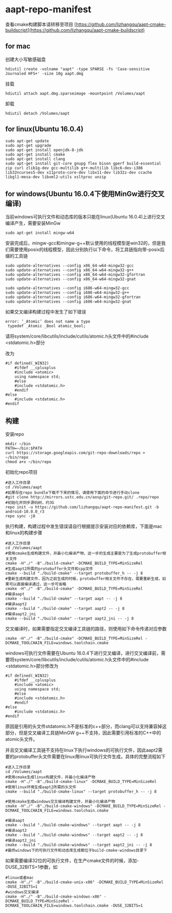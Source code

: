 # aapt-repo-manifest

查看cmake构建脚本请转移至项目 [https://github.com/lizhangqu/aapt-cmake-buildscript](https://github.com/lizhangqu/aapt-cmake-buildscript)

## for mac

创建大小写敏感磁盘

```
hdiutil create -volname "aapt" -type SPARSE -fs 'Case-sensitive Journaled HFS+' -size 10g aapt.dmg
```

挂载

```
hdiutil attach aapt.dmg.sparseimage -mountpoint /Volumes/aapt
```

卸载

```
hdiutil detach /Volumes/aapt
```

## for linux(Ubuntu 16.0.4)

```
sudo apt-get update
sudo apt-get upgrade
sudo apt-get install openjdk-8-jdk
sudo apt-get install cmake
sudo apt-get install clang
sudo apt-get install git-core gnupg flex bison gperf build-essential zip curl zlib1g-dev gcc-multilib g++-multilib libc6-dev-i386 lib32ncurses5-dev x11proto-core-dev libx11-dev lib32z-dev ccache libgl1-mesa-dev libxml2-utils xsltproc unzip
```

## for windows(Ubuntu 16.0.4下使用MinGw进行交叉编译)

当前windows可执行文件和动态库的版本只能在linux(Ubuntu 16.0.4)上进行交叉编译产生，需要安装MinGw

```
sudo apt-get install mingw-w64
```

安装完成后，mingw-gcc和mingw-g++默认使用的线程模型是win32的，但是我们需要使用posix的线程模型，因此分别执行以下命令，将工具链指向带-posix后缀的工具链

```
sudo update-alternatives --config x86_64-w64-mingw32-gcc
sudo update-alternatives --config x86_64-w64-mingw32-g++
sudo update-alternatives --config x86_64-w64-mingw32-gfortran
sudo update-alternatives --config x86_64-w64-mingw32-gnat

sudo update-alternatives --config i686-w64-mingw32-gcc
sudo update-alternatives --config i686-w64-mingw32-g++
sudo update-alternatives --config i686-w64-mingw32-gfortran
sudo update-alternatives --config i686-w64-mingw32-gnat
```

如果交叉编译构建过程中发生了如下错误

```
error: ‘_Atomic’ does not name a type
 typedef _Atomic _Bool atomic_bool;
```

请将system/core/libcutils/include/cutils/atomic.h头文件中的#include <stdatomic.h>部分

改为

```
#if defined(_WIN32)
    #ifdef __cplusplus
    #include <atomic>
    using namespace std;
    #else
    #include <stdatomic.h>
    #endif
#else
    #include <stdatomic.h>
#endif
```

## 构建

安装repo

```
mkdir ~/bin
PATH=~/bin:$PATH
curl https://storage.googleapis.com/git-repo-downloads/repo > ~/bin/repo
chmod a+x ~/bin/repo
```

初始化repo项目

```
#进入工作目录
cd /Volumes/aapt
#如果存在repo bundle下载不下来的情况，请使用下面的命令进行手动clone
#git clone http://mirrors.ustc.edu.cn/aosp/git-repo.git/ .repo/repo
#初始化并同步源码树，约3G
repo init -u https://github.com/lizhangqu/aapt-repo-manifest.git -b android-10.0.0_r3
repo sync -j8
```

执行构建，构建过程中发生错误请自行根据提示安装对应的依赖库，下面是mac和linux的构建步骤

```
#进入工作目录
cd /Volumes/aapt
#使用cmake生成构建文件，并最小化编译产物，这一步的生成主要是为了生成protobuffer相关文件
cmake -H"./" -B"./build-cmake" -DCMAKE_BUILD_TYPE=MinSizeRel
#生成aapt2所需的protobuffer头文件和cpp文件
cmake --build "./build-cmake" --target protobuffer_h -- -j 8
#重新生成构建文件，因为之前生成的时候，protobuffer相关文件不存在，需要重新生成，如果可以直接编译通过，这一步可省略
cmake -H"./" -B"./build-cmake" -DCMAKE_BUILD_TYPE=MinSizeRel
#编译aapt
cmake --build "./build-cmake" --target aapt -- -j 8
#编译aapt2
cmake --build "./build-cmake" --target aapt2 -- -j 8
#编译aapt2_jni
cmake --build "./build-cmake" --target aapt2_jni -- -j 8
```

交叉编译时，如果需要指定交叉编译工具链的路径，则使用如下命令传递对应参数

```
cmake -H"./" -B"./build-cmake" -DCMAKE_BUILD_TYPE=MinSizeRel -DCMAKE_TOOLCHAIN_FILE=windows.toolchain.cmake
```

windows可执行文件需要在Ubuntu 16.0.4下进行交叉编译，进行交叉编译前，需要将system/core/libcutils/include/cutils/atomic.h头文件中的#include <stdatomic.h>部分修改为

```
#if defined(_WIN32)
    #ifdef __cplusplus
    #include <atomic>
    using namespace std;
    #else
    #include <stdatomic.h>
    #endif
#else
    #include <stdatomic.h>
#endif
```

原因是引用的头文件stdatomic.h不是标准的c++部分，而clang可以支持兼容掉这部分，但是交叉编译工具链MinGW g++不支持，因此需要引用标准的C++中的atomic头文件。

并且交叉编译工具链不支持在linux下执行windows的可执行文件，因此aapt2需要的protobuffer头文件需要在linux用linux可执行文件生成，具体的完整流程如下

```
#进入工作目录
cd /Volumes/aapt
#使用cmake生成linux构建文件，并最小化编译产物
cmake -H"./" -B"./build-cmake-linux" -DCMAKE_BUILD_TYPE=MinSizeRel
#使用linux环境生成aapt2所需的头文件
cmake --build "./build-cmake-linux" --target protobuffer_h -- -j 8

#使用cmake生成windows交叉编译构建文件，并最小化编译产物
cmake -H"./" -B"./build-cmake-windows" -DCMAKE_BUILD_TYPE=MinSizeRel -DCMAKE_TOOLCHAIN_FILE=windows.toolchain.cmake

#编译aapt
cmake --build "./build-cmake-windows" --target aapt -- -j 8
#编译aapt2
cmake --build "./build-cmake-windows" --target aapt2 -- -j 8
#编译aapt2_jni
cmake --build "./build-cmake-windows" --target aapt2_jni -- -j 8
#最终windows下的可执行文件和动态库生成都位于build-cmake-windows目录下
```

如果需要编译32位的可执行文件，在生产cmake文件的时候，添加-DUSE_32BITS=1参数，如

```
#linux或者mac
cmake -H"./" -B"./build-cmake-unix-x86" -DCMAKE_BUILD_TYPE=MinSizeRel -DUSE_32BITS=1
#windows交叉编译
cmake -H"./" -B"./build-cmake-windows-x86" -DCMAKE_BUILD_TYPE=MinSizeRel -DCMAKE_TOOLCHAIN_FILE=windows.toolchain.cmake -DUSE_32BITS=1
```

